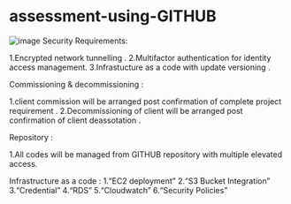 # assessment-using-GITHUB
![image](https://github.com/arabinda1990/assessment-using-GITHUB/assets/138037768/efd05eb8-7c9b-4575-872a-5b17656949ff)
Security Requirements:

1.Encrypted network tunnelling .
2.Multifactor authentication for identity access management.
3.Infrastucture as a code with update versioning .

Commissioning & decommissioning :

1.client commission will be arranged post confirmation of complete project requirement .
2.Decommissioning of client will be arranged post confirmation of client deassotation .

Repository :

1.All codes will be managed from GITHUB repository with multiple elevated access.

Infrastructure as a code :
1.“EC2 deployment”
2.“S3 Bucket Integration”
3.“Credential”
4.“RDS”
5.“Cloudwatch”
6.“Security Policies”
